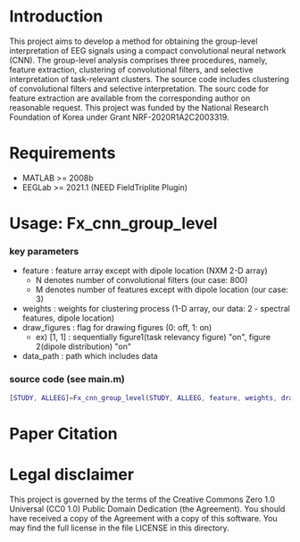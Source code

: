 # Introduction
This project aims to develop a method for obtaining the group-level interpretation of EEG signals using a compact convolutional neural network (CNN). 
The group-level analysis comprises three procedures, namely, feature extraction, clustering of convolutional filters, and selective interpretation of task-relevant clusters. 
The source code includes clustering of convolutional filters and selective interpretation.
The sourc code for feature extraction are available from the corresponding author on reasonable request.
This project was funded by the National Research Foundation of Korea under Grant NRF-2020R1A2C2003319.

# Requirements
* MATLAB >= 2008b
* EEGLab >= 2021.1 (NEED FieldTriplite Plugin)

# Usage: Fx_cnn_group_level
### key parameters
* feature : feature array except with dipole location (NXM 2-D array)
  * N denotes number of convolutional filters (our case: 800)
  * M denotes number of features except with dipole location (our case: 3)
* weights : weights for clustering process (1-D array, our data: 2 - spectral features, dipole location)
* draw_figures : flag for drawing figures (0: off, 1: on)
  * ex) [1, 1] : sequentially figure1(task relevancy figure) "on", figure 2(dipole distribution) "on"
* data_path : path which includes data
### source code (see main.m)
```MATLAB
[STUDY, ALLEEG]=Fx_cnn_group_level(STUDY, ALLEEG, feature, weights, draw_figures, data_path);
```

# Paper Citation

# Legal disclaimer
This project is governed by the terms of the Creative Commons Zero 1.0 Universal (CC0 1.0) Public Domain Dedication (the Agreement). You should have received a copy of the Agreement with a copy of this software. 
You may find the full license in the file LICENSE in this directory.
